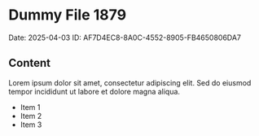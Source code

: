 # Dummy File 1879

Date: 2025-04-03
ID: AF7D4EC8-8A0C-4552-8905-FB4650806DA7

## Content

Lorem ipsum dolor sit amet, consectetur adipiscing elit.
Sed do eiusmod tempor incididunt ut labore et dolore magna aliqua.

* Item 1
* Item 2
* Item 3
